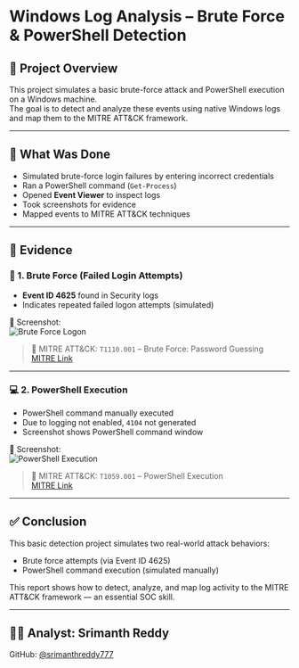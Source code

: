 # Windows Log Analysis – Brute Force & PowerShell Detection

## 📌 Project Overview

This project simulates a basic brute-force attack and PowerShell execution on a Windows machine.  
The goal is to detect and analyze these events using native Windows logs and map them to the MITRE ATT&CK framework.

---

## 🧠 What Was Done

- Simulated brute-force login failures by entering incorrect credentials
- Ran a PowerShell command (`Get-Process`)
- Opened **Event Viewer** to inspect logs
- Took screenshots for evidence
- Mapped events to MITRE ATT&CK techniques

---

## 🧪 Evidence

### 🔐 1. Brute Force (Failed Login Attempts)

- **Event ID 4625** found in Security logs
- Indicates repeated failed logon attempts (simulated)

📸 Screenshot:  
![Brute Force Logon](screenshots/01-brute-force-failed-logon.png)

> 🔎 MITRE ATT&CK: `T1110.001` – Brute Force: Password Guessing  
> [MITRE Link](https://attack.mitre.org/techniques/T1110/001/)

---

### 💻 2. PowerShell Execution

- PowerShell command manually executed
- Due to logging not enabled, `4104` not generated
- Screenshot shows PowerShell command window

📸 Screenshot:  
![PowerShell Execution](screenshots/02-powershell-command.png)

> 🔎 MITRE ATT&CK: `T1059.001` – PowerShell Execution  
> [MITRE Link](https://attack.mitre.org/techniques/T1059/001/)

---

## ✅ Conclusion

This basic detection project simulates two real-world attack behaviors:
- Brute force attempts (via Event ID 4625)
- PowerShell command execution (simulated manually)

This report shows how to detect, analyze, and map log activity to the MITRE ATT&CK framework — an essential SOC skill.

---

## 👨‍💻 Analyst: Srimanth Reddy
GitHub: [@srimanthreddy777](https://github.com/srimanthreddy777)
